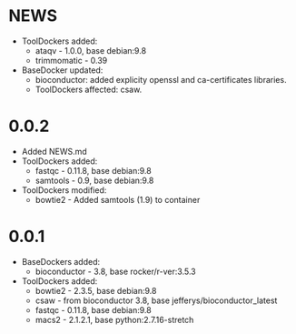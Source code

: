 # NEWS

* ToolDockers added:
    + ataqv - 1.0.0, base debian:9.8
    + trimmomatic - 0.39
* BaseDocker updated:
    + bioconductor: added explicity openssl and ca-certificates libraries.
    + ToolDockers affected: csaw.
    
# 0.0.2

* Added NEWS.md
* ToolDockers added:
    + fastqc - 0.11.8, base debian:9.8
    + samtools - 0.9, base debian:9.8
* ToolDockers modified:
    + bowtie2 - Added samtools (1.9) to container

# 0.0.1

* BaseDockers added:
    + bioconductor - 3.8, base rocker/r-ver:3.5.3
* ToolDockers added:
    + bowtie2 - 2.3.5, base debian:9.8
    + csaw - from bioconductor 3.8, base jefferys/bioconductor_latest
    + fastqc - 0.11.8, base debian:9.8
    + macs2 - 2.1.2.1, base python:2.7.16-stretch